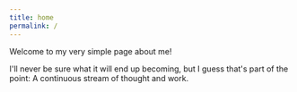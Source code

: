 ```yaml
---
title: home
permalink: /
---
```

Welcome to my very simple page about me!

I'll never be sure what it will end up becoming, but I guess that's part of the point: A continuous stream of thought and work.
